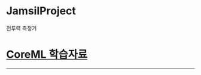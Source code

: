# JamsilProject
전투력 측정기

[CoreML 학습자료](https://github.com/HwangWoonChun/CoreML/blob/master/README.md)
===========
* * *
